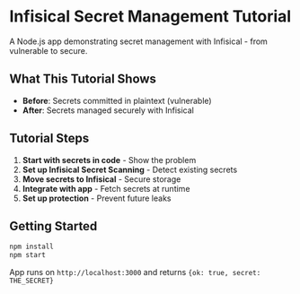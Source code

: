 # Infisical Secret Management Tutorial

A Node.js app demonstrating secret management with Infisical - from vulnerable to secure.

## What This Tutorial Shows

- **Before**: Secrets committed in plaintext (vulnerable)
- **After**: Secrets managed securely with Infisical

## Tutorial Steps

1. **Start with secrets in code** - Show the problem
2. **Set up Infisical Secret Scanning** - Detect existing secrets
3. **Move secrets to Infisical** - Secure storage
4. **Integrate with app** - Fetch secrets at runtime
5. **Set up protection** - Prevent future leaks

## Getting Started

```bash
npm install
npm start
```

App runs on `http://localhost:3000` and returns `{ok: true, secret: THE_SECRET}`
